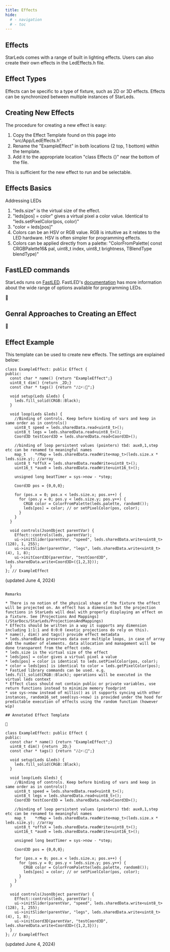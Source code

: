 ```yaml
---
title: Effects
hide:
  # - navigation
  # - toc
---
```


## Effects

StarLeds comes with a range of built in lighting effects. Users can also create their own effects in the LedEffects.h file.

## Effect Types

Effects can be specific to a type of fixture, such as 2D or 3D effects. Effects can be synchronized between multiple instances of StarLeds.

## Creating New Effects

The procedure for creating a new effect is easy:

1. Copy the Effect Template found on this page into "src/App/LedEffects.h".
2. Rename the "ExampleEffect" in both locations (2 top, 1 bottom) within the template.
3. Add it to the appropriate location "class Effects {}" near the bottom of the file.

This is sufficient for the new effect to run and be selectable.

## Effects Basics

Addressing LEDs

1. "leds.size" is the virtual size of the effect.
2. "leds[pos] = color" gives a virtual pixel a color value. Identical to "leds.setPixelColor(pos, color)"
3. "color = leds[pos]" 
4. Colors can be an HSV or RGB value. RGB is intuitive as it relates to the LED hardware. HSV is often simpler for programming effects.
5. Colors can be applied directly from a palette: "ColorFromPalette( const CRGBPalette16& pal, uint8_t index, uint8_t brightness, TBlendType blendType)"

## FastLED commands

StarLeds runs on [FastLED](https://github.com/FastLED/FastLED). FastLED's [documentation](http://fastled.io/docs/modules.html) has more information about the wide range of options available for programming LEDs.

🚧

## Genral Approaches to Creating an Effect

🚧

## Effect Example

This template can be used to create new effects. The settings are explained below:

```
class ExampleEffect: public Effect {
public:
  const char * name() {return "ExampleEffect";}
  uint8_t dim() {return _2D;}
  const char * tags() {return "♪♫⚡💡💫";}

  void setup(Leds &leds) {
    leds.fill_solid(CRGB::Black);
  }

  void loop(Leds &leds) {
    //Binding of controls. Keep before binding of vars and keep in same order as in controls()
    uint8_t speed = leds.sharedData.read<uint8_t>();
    uint8_t legs = leds.sharedData.read<uint8_t>();
    Coord3D testCoord3D = leds.sharedData.read<Coord3D>();

    //binding of loop persistent values (pointers) tbd: aux0,1,step etc can be renamed to meaningful names
    map_t    *rMap = leds.sharedData.readWrite<map_t>(leds.size.x * leds.size.y); //array
    uint8_t *offsX = leds.sharedData.readWrite<uint8_t>();
    uint16_t *aux0 = leds.sharedData.readWrite<uint16_t>();

    unsigned long beatTimer = sys->now - *step;

    Coord3D pos = {0,0,0};

    for (pos.x = 0; pos.x < leds.size.x; pos.x++) {
      for (pos.y = 0; pos.y < leds.size.y; pos.y++) {
        CRGB color = ColorFromPalette(leds.palette, random8());
        leds[pos] = color; // or setPixelColor(pos, color);
      }
    }
  }

  void controls(JsonObject parentVar) {
    Effect::controls(leds, parentVar);
    ui->initSlider(parentVar, "speed", leds.sharedData.write<uint8_t>(128), 1, 255);
    ui->initSlider(parentVar, "legs", leds.sharedData.write<uint8_t>(4), 1, 8);
    ui->initCoord3D(parentVar, "testCoord3D", leds.sharedData.write<Coord3D>({1,2,3}));
  }
}; // ExampleEffect
```
(updated June 4, 2024)
```

Remarks

* There is no notion of the physical shape of the fixture the effect will be projected on. An effect has a dimension but the projection functions in StarLeds will deal with properly displaying an effect on a fixture. See [Projections And Mappings](/StarDocs/StarLeds/ProjectionsAndMappings)
* Effects should be written in a way it supports any dimension including 1:1:1 and 0:0:0 (exotic projections do rely on this).
* name(), dim() and tags() provide effect metadata
* leds.sharedData preserves data over multiple loops, in case of array add the number of elements. data allocation and management will be done transparent from the effect code.
* leds.size is the virtual size of the effect
* leds[pos] = color gives a virtual pixel a value
* leds[pos] = color is identical to leds.setPixelColor(pos, color);
* color = leds[pos] is identical to color = leds.getPixelColor(pos);
* FastLed library commands can be used. e.g. leds.fill_solid(CRGB::Black); operations will be executed in the virtual leds context
* Effect class should not contain public or private variables, use return functions instead to minimize memory foodprint
* use sys->now instead of millis() as it supports syncing with other instances, random16_set_seed(sys->now) is provided under the hood for predictable execution of effects using the random function (however wip)

## Annotated Effect Template

🚧

class ExampleEffect: public Effect {
public:
  const char * name() {return "ExampleEffect";}
  uint8_t dim() {return _2D;}
  const char * tags() {return "♪♫⚡💡💫";}

  void setup(Leds &leds) {
    leds.fill_solid(CRGB::Black);
  }

  void loop(Leds &leds) {
    //Binding of controls. Keep before binding of vars and keep in same order as in controls()
    uint8_t speed = leds.sharedData.read<uint8_t>();
    uint8_t legs = leds.sharedData.read<uint8_t>();
    Coord3D testCoord3D = leds.sharedData.read<Coord3D>();

    //binding of loop persistent values (pointers) tbd: aux0,1,step etc can be renamed to meaningful names
    map_t    *rMap = leds.sharedData.readWrite<map_t>(leds.size.x * leds.size.y); //array
    uint8_t *offsX = leds.sharedData.readWrite<uint8_t>();
    uint16_t *aux0 = leds.sharedData.readWrite<uint16_t>();

    unsigned long beatTimer = sys->now - *step;

    Coord3D pos = {0,0,0};

    for (pos.x = 0; pos.x < leds.size.x; pos.x++) {
      for (pos.y = 0; pos.y < leds.size.y; pos.y++) {
        CRGB color = ColorFromPalette(leds.palette, random8());
        leds[pos] = color; // or setPixelColor(pos, color);
      }
    }
  }

  void controls(JsonObject parentVar) {
    Effect::controls(leds, parentVar);
    ui->initSlider(parentVar, "speed", leds.sharedData.write<uint8_t>(128), 1, 255);
    ui->initSlider(parentVar, "legs", leds.sharedData.write<uint8_t>(4), 1, 8);
    ui->initCoord3D(parentVar, "testCoord3D", leds.sharedData.write<Coord3D>({1,2,3}));
  }
}; // ExampleEffect
```
(updated June 4, 2024)


